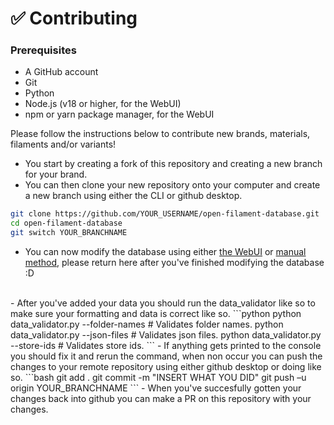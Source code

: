 # ✅ Contributing

### Prerequisites
- A GitHub account
- Git
- Python
- Node.js (v18 or higher, for the WebUI)
- npm or yarn package manager, for the WebUI

Please follow the instructions below to contribute new brands, materials, filaments and/or variants!

- You start by creating a fork of this repository and creating a new branch for your brand.
- You can then clone your new repository onto your computer and create a new branch using either the CLI or github desktop.
```bash
git clone https://github.com/YOUR_USERNAME/open-filament-database.git
cd open-filament-database
git switch YOUR_BRANCHNAME
```
- You can now modify the database using either [the WebUI](docs/webui.md) or [manual method](docs/manual.md), please return here after you've finished modifying the database \:D
<br>
- After you've added your data you should run the data_validator like so to make sure your formatting and data is correct like so.
```python
python data_validator.py --folder-names # Validates folder names.
python data_validator.py --json-files # Validates json files.
python data_validator.py --store-ids # Validates store ids.
```
- If anything gets printed to the console you should fix it and rerun the command, when non occur you can push the changes to your remote repository using either github desktop or doing like so.
```bash
git add .
git commit -m "INSERT WHAT YOU DID"
git push –u origin YOUR_BRANCHNAME
``` 
- When you've succesfully gotten your changes back into github you can make a PR on this repository with your changes.
